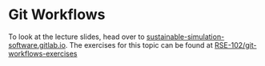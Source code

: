 # Git Workflows

To look at the lecture slides, head over to [sustainable-simulation-software.gitlab.io](https://sustainable-simulation-software.gitlab.io/course-material/slides/git_intro/workflows/index.html#/title-slide).
The exercises for this topic can be found at [RSE-102/git-workflows-exercises](https://github.com/RSE-102/git-workflows-exercises)
